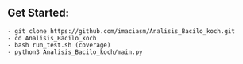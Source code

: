 ## Get Started:
    - git clone https://github.com/imaciasm/Analisis_Bacilo_koch.git
    - cd Analisis_Bacilo_koch
    - bash run_test.sh (coverage)
    - python3 Analisis_Bacilo_koch/main.py
